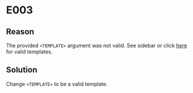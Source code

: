# E003

## Reason
The provided `<TEMPLATE>` argument was not valid. See sidebar or click [here](./../templates/static) for valid templates.

## Solution
Change `<TEMPLATE>` to be a valid template.